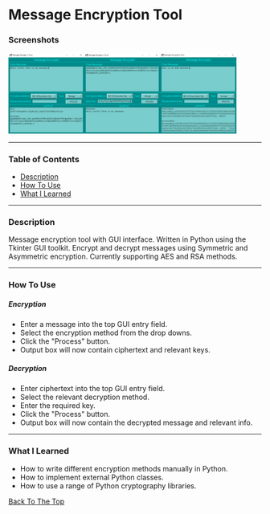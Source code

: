 # Message Encryption Tool


### Screenshots
<img align=left width="30%" src="https://github.com/stevenbuttifint/message-encryption-tool/blob/main/res/screenshots/AES_enc.JPG?raw=true" />
<img align=left width="30%" src="https://github.com/stevenbuttifint/message-encryption-tool/blob/main/res/screenshots/AES_dec.JPG?raw=true" />
<img width="30%" src="https://github.com/stevenbuttifint/message-encryption-tool/blob/main/res/screenshots/RSA_enc.JPG?raw=true" />

---

### Table of Contents
- [Description](#description)
- [How To Use](#how-to-use)
- [What I Learned](#what-i-learned)

---

### Description

Message encryption tool with GUI interface. Written in Python using the Tkinter GUI toolkit. Encrypt and decrypt messages using Symmetric and Asymmetric encryption. Currently supporting AES and RSA methods.

---

### How To Use

##### Encryption
- Enter a message into the top GUI entry field.
- Select the encryption method from the drop downs.
- Click the "Process" button.
- Output box will now contain ciphertext and relevant keys.

##### Decryption
- Enter ciphertext into the top GUI entry field.
- Select the relevant decryption method.
- Enter the required key.
- Click the "Process" button.
- Output box will now contain the decrypted message and relevant info.

---

### What I Learned

- How to write different encryption methods manually in Python.
- How to implement external Python classes.
- How to use a range of Python cryptography libraries.

[Back To The Top](#message-encryption-tool)
